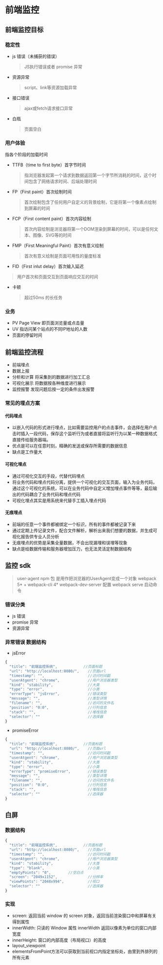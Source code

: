 # 前端监控

## 前端监控目标
### 稳定性
* js 错误（未捕获的错误）
  > JS执行错误或者 promise 异常
* 资源异常
  > script、link等资源加载异常
* 接口错误
  > ajax或fetch请求接口异常
* 白瓶
  > 页面空白
### 用户体验
指各个阶段的加载时间
* TTFB（time to first byte）首字节时间
  > 指浏览器发起第一个请求到数据返回第一个字节所消耗的时间，这个时间包含了网络请求时间、后端处理时间
* FP（First paint）首次绘制时间
  > 首次绘制包含了任何用户自定义的背景绘制，它是将第一个像素点绘制到屏幕的时间
* FCP（First content paint）首次内容绘制
  > 首次内容绘制是浏览器将第一个DOM渲染到屏幕的时间，可以是任何文本、图像、SVG等的时间
* FMP（First Meaningful Paint）首次有意义绘制
  > 首次有意义绘制是页面可用性的量度标准
* FID（First inlut delay）首次输入延迟
 > 用户首次和页面交互到页面响应交互的时间
* 卡顿 
  > 超过50ms 的长任务


### 业务
* PV  Page View 即页面浏览量或点击量
* UV  指访问某个站点的不同IP地址的人数
* 页面的停留时间

## 前端监控流程
* 前端埋点
* 数据上报
* 分析和计算 将采集到的数据进行加工汇总
* 可视化展示 将数据按各种维度进行展示
* 监控报警 发现问题后按一定的条件出发报警
### 常见的埋点方案
#### 代码埋点
* 以嵌入代码的形式进行埋点，比如需要监控用户的点击事件，会选择在用户点击时插入一段代码，保存这个监听行为或者直接将监听行为以某一种数据格式直接传给服务器端。
* 优点是可以在任意时刻，精确的发送或保存所需要的数据信息
* 缺点是工作量大

#### 可视化埋点
* 通过可视化交互的手段，代替代码埋点
* 将业务代码和埋点代码分离，提供一个可视化的交互页面，输入为业务代码，通过这个可视化的系统，可以在业务代码中自定义增加埋点事件等等，最后输出的代码耦合了业务代码和埋点代码
* 可视化埋点其实是用系统来代替手工插入埋点代码
#### 无痕埋点
* 前端的任意一个事件都被绑定一个标识，所有的事件都被记录下来
* 通过定期上传记录文件，配合文件解析，解析出来我们想要的数据，并生成可视化报告供专业人员分析
* 无痕埋点的优势是采集全量数据，不会出现漏埋和误埋等现象
* 缺点是给数据传输和服务器增加压力，也无法灵活定制数据结构

## 监控 sdk 
  > user-agent npm 包 是用作把浏览器的UserAgent变成一个对象
  > webpack 5* + webpack-cli 4*   webpack-dev-server 配置 webpack serve 启动命令
### 错误分类
* js 错误
* promise 异常
* 资源异常

### 异常错误 数据结构
* jsError
```javascript
{
  "title": "前端监控系统",            //页面标题
  "url": "http://localhost:8080/",    //页面url
  "timestamp": "",                    //访问时间戳
  "userAtgent": "chrome",             //用户浏览器类型
  "kind": "stability",                //大类
  "type": "error",                    //小类
  "errorType": "jsError",             //错误类型
  "message": "",                      //类型详情
  "filename": "",                     //访问的文件名
  "position": "0:0",                  //行列信息
  "stack": "",                        //堆栈信息
  "selector": ""                      //选择器
}
```
* promiseError
```javascript
{
  "title": "前端监控系统",            //页面标题
  "url": "http://localhost:8080/",    //页面url
  "timestamp": "",                    //访问时间戳
  "userAtgent": "chrome",             //用户浏览器类型
  "kind": "stability",                //大类
  "type": "error",                    //小类
  "errorType": "promiseError",        //错误类型
  "message": "",                      //类型详情
  "filename": "",                     //访问的文件名
  "position": "0:0",                  //行列信息
  "stack": "",                        //堆栈信息
  "selector": ""                      //选择器
}
```
## 白屏

### 数据结构
```js
{
  "title": "前端监控系统",            //页面标题
  "url": "http://localhost:8080/",    //页面url
  "timestamp": "",                    //访问时间戳
  "userAtgent": "chrome",             //用户浏览器类型
  "kind": "stability",                //大类
  "type": "blank",                    //小类
  "emptyPoints": "0",        //空白点
  "screen": "2049x1152",              //分辨率
  "viewPoints": "2048x994",           //视口
  "selector": ""                      //选择器
}
```
### 实现
* screen: 返回当前 window 的 screen 对象，返回当前渲染窗口中和屏幕有关得到属性
* innerWidth: 只读的 Window 属性 innerWidth 返回以像素为单位的窗口内部宽度
* innerHeight: 窗口的内部高度（布局视口）的高度
* layout_viewpoint 
* elementsFromPoint方法可以获取到当前视口内指定坐标处，由里到外排列的所有元素